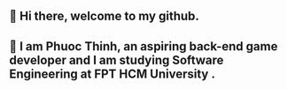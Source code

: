 ## 👋 Hi there, welcome to my github. 
## 🤖 I am Phuoc Thinh, an aspiring back-end game developer and I am studying Software Engineering at FPT HCM University .

